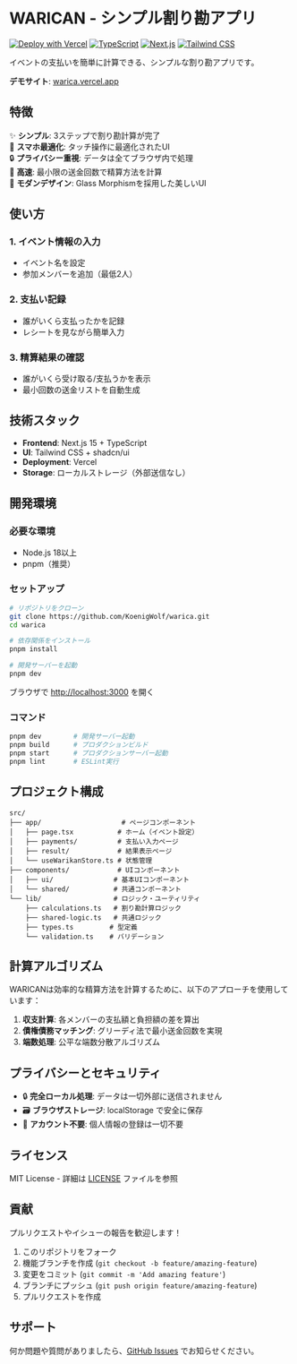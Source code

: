 # WARICAN - シンプル割り勘アプリ

[![Deploy with Vercel](https://vercel.com/button)](https://vercel.com/new/clone?repository-url=https://github.com/KoenigWolf/warica)
[![TypeScript](https://img.shields.io/badge/TypeScript-007ACC?logo=typescript&logoColor=white)](https://www.typescriptlang.org/)
[![Next.js](https://img.shields.io/badge/Next.js-000000?logo=nextdotjs&logoColor=white)](https://nextjs.org/)
[![Tailwind CSS](https://img.shields.io/badge/Tailwind%20CSS-38B2AC?logo=tailwind-css&logoColor=white)](https://tailwindcss.com/)

イベントの支払いを簡単に計算できる、シンプルな割り勘アプリです。

**デモサイト**: [warica.vercel.app](https://warica.vercel.app)

## 特徴

✨ **シンプル**: 3ステップで割り勘計算が完了  
📱 **スマホ最適化**: タッチ操作に最適化されたUI  
🔒 **プライバシー重視**: データは全てブラウザ内で処理  
💨 **高速**: 最小限の送金回数で精算方法を計算  
🎨 **モダンデザイン**: Glass Morphismを採用した美しいUI  

## 使い方

### 1. イベント情報の入力
- イベント名を設定
- 参加メンバーを追加（最低2人）

### 2. 支払い記録
- 誰がいくら支払ったかを記録
- レシートを見ながら簡単入力

### 3. 精算結果の確認
- 誰がいくら受け取る/支払うかを表示
- 最小回数の送金リストを自動生成

## 技術スタック

- **Frontend**: Next.js 15 + TypeScript
- **UI**: Tailwind CSS + shadcn/ui
- **Deployment**: Vercel
- **Storage**: ローカルストレージ（外部送信なし）

## 開発環境

### 必要な環境
- Node.js 18以上
- pnpm（推奨）

### セットアップ

```bash
# リポジトリをクローン
git clone https://github.com/KoenigWolf/warica.git
cd warica

# 依存関係をインストール
pnpm install

# 開発サーバーを起動
pnpm dev
```

ブラウザで [http://localhost:3000](http://localhost:3000) を開く

### コマンド

```bash
pnpm dev        # 開発サーバー起動
pnpm build      # プロダクションビルド
pnpm start      # プロダクションサーバー起動
pnpm lint       # ESLint実行
```

## プロジェクト構成

```
src/
├── app/                    # ページコンポーネント
│   ├── page.tsx           # ホーム（イベント設定）
│   ├── payments/          # 支払い入力ページ
│   ├── result/            # 結果表示ページ
│   └── useWarikanStore.ts # 状態管理
├── components/            # UIコンポーネント
│   ├── ui/               # 基本UIコンポーネント
│   └── shared/           # 共通コンポーネント
└── lib/                  # ロジック・ユーティリティ
    ├── calculations.ts   # 割り勘計算ロジック
    ├── shared-logic.ts   # 共通ロジック
    ├── types.ts         # 型定義
    └── validation.ts    # バリデーション
```

## 計算アルゴリズム

WARICANは効率的な精算方法を計算するために、以下のアプローチを使用しています：

1. **収支計算**: 各メンバーの支払額と負担額の差を算出
2. **債権債務マッチング**: グリーディ法で最小送金回数を実現
3. **端数処理**: 公平な端数分散アルゴリズム

## プライバシーとセキュリティ

- 🔒 **完全ローカル処理**: データは一切外部に送信されません
- 🗃️ **ブラウザストレージ**: localStorage で安全に保存
- 🚫 **アカウント不要**: 個人情報の登録は一切不要

## ライセンス

MIT License - 詳細は [LICENSE](LICENSE) ファイルを参照

## 貢献

プルリクエストやイシューの報告を歓迎します！

1. このリポジトリをフォーク
2. 機能ブランチを作成 (`git checkout -b feature/amazing-feature`)
3. 変更をコミット (`git commit -m 'Add amazing feature'`)
4. ブランチにプッシュ (`git push origin feature/amazing-feature`)
5. プルリクエストを作成

## サポート

何か問題や質問がありましたら、[GitHub Issues](https://github.com/KoenigWolf/warica/issues) でお知らせください。

